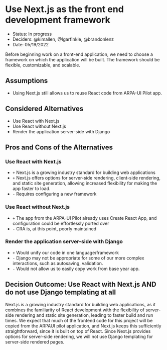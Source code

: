 # Use Next.js as the front end development framework

- Status: In progress
- Deciders: @kimallen, @Igarfinkle, @brandonlenz
- Date: 05/19/2022

Before beginning work on a front-end application, we need to choose a framework
on which the application will be built. The framework should be flexible, customizable, 
and scalable.

## Assumptions

 - Using Next.js still allows us to reuse React code from ARPA-UI Pilot app.

## Considered Alternatives

- Use React with Next.js
- Use React without Next.js
- Render the application server-side with Django

## Pros and Cons of the Alternatives

### Use React with Next.js

- `+` Next.js is a growing industry standard for building web applications
- `+` Next.js offers options for server-side rendering, client-side rendering, 
and static site generation, allowing increased flexibility for making the app
faster to load.
- `-` Requires configuring a new framework

### Use React without Next.js

- `+` The app from the ARPA-UI Pilot already uses Create React App, and 
configuration could be effortlessly ported over
- `-` CRA is, at this point, poorly maintained

### Render the application server-side with Django

- `+` Would unify our code in one language/framework
- `-` Django may not be appropriate for some of our more complex interactions,
such as autosaving, validation.
- `-` Would not allow us to easily copy work from base year app.

## Decision Outcome: Use React with Next.js AND do not use Django templating at all

Next.js is a growing industry standard for building web applications,
as it combines the familiarity of React development with the flexibility
of server-side rendering and static site generation, leading to faster 
build and run times. We expect that much of the frontend code for this
project will be copied from the ARPAUI pilot application, and Next.js 
keeps this sufficiently straightforward, since it is built on top of React.
Since Next.js provides options for server-side rendering, we will not
use Django templating for server-side rendered pages. 
